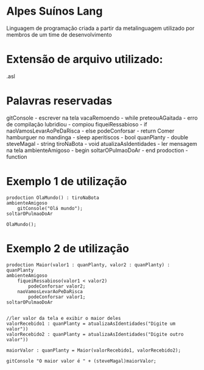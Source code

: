 # Alpes Suínos Lang
Linguagem de programação criada a partir da metalinguagem utilizado por membros de um time de desenvolvimento

# Extensão de arquivo utilizado:
.asl

# Palavras reservadas
gitConsole - escrever na tela
vacaRemoendo - while
preteouAGaitada - erro de compilação
lubridiou - compiou
fiqueiRessabioso - if
naoVamosLevarAoPeDaRisca - else
podeConforsar - return
Comer hamburguer no mandinga - sleep
aperitiscos - bool
quanPlanty - double 
steveMagal - string
tiroNaBota - void
atualizaAsIdentidades - ler mensagem na tela
ambienteAmigoso - begin
soltarOPulmaoDoAr - end
prodoction - function

# Exemplo 1 de utilização
``` asl
prodoction OlaMundo() : tiroNaBota
ambienteAmigoso
    gitConsole("Olá mundo");
soltarOPulmaoDoAr

OlaMundo();
```

# Exemplo 2 de utilização
``` asl
prodoction Maior(valor1 : quanPlanty, valor2 : quanPlanty) : quanPlanty
ambienteAmigoso
    fiqueiRessabioso(valor1 < valor2)
        podeConforsar valor2;
    naoVamosLevarAoPeDaRisca
        podeConforsar valor1;
soltarOPulmaoDoAr


//ler valor da tela e exibir o maior deles
valorRecebido1 : quanPlanty = atualizaAsIdentidades("Digite um valor"))
valorRecebido2 : quanPlanty = atualizaAsIdentidades("Digite outro valor"))

maiorValor : quanPlanty = Maior(valorRecebido1, valorRecebido2);

gitConsole "O maior valor é " + (steveMagal)maiorValor;
```

